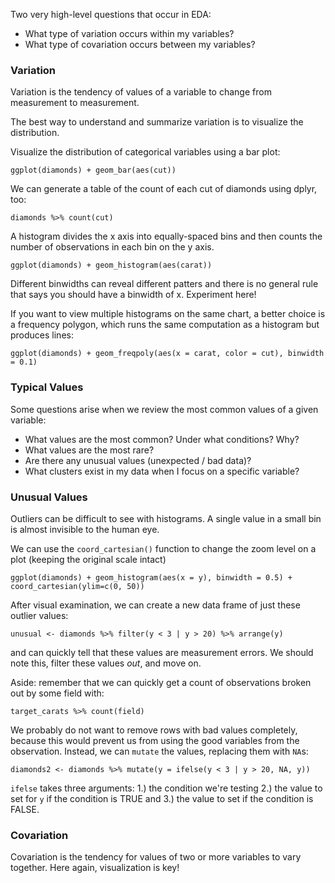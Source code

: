 Two very high-level questions that occur in EDA:

* What type of variation occurs within my variables?
* What type of covariation occurs between my variables?

### Variation

Variation is the tendency of values of a variable to change from measurement to measurement.

The best way to understand and summarize variation is to visualize the distribution.

Visualize the distribution of categorical variables using a bar plot:

    ggplot(diamonds) + geom_bar(aes(cut))

We can generate a table of the count of each cut of diamonds using dplyr, too:

    diamonds %>% count(cut)

A histogram divides the x axis into equally-spaced bins and then counts the number of observations in each bin on the y axis.

    ggplot(diamonds) + geom_histogram(aes(carat))

Different binwidths can reveal different patters and there is no general rule that says you should have a binwidth of x. Experiment here!

If you want to view multiple histograms on the same chart, a better choice is a frequency polygon, which runs the same computation as a histogram but produces lines:

    ggplot(diamonds) + geom_freqpoly(aes(x = carat, color = cut), binwidth = 0.1)

### Typical Values

Some questions arise when we review the most common values of a given variable:

* What values are the most common? Under what conditions? Why?
* What values are the most rare?
* Are there any unusual values (unexpected / bad data)?
* What clusters exist in my data when I focus on a specific variable?

### Unusual Values

Outliers can be difficult to see with histograms. A single value in a small bin is almost invisible to the human eye.

We can use the `coord_cartesian()` function to change the zoom level on a plot (keeping the original scale intact)

    ggplot(diamonds) + geom_histogram(aes(x = y), binwidth = 0.5) + coord_cartesian(ylim=c(0, 50))

After visual examination, we can create a new data frame of just these outlier values:

    unusual <- diamonds %>% filter(y < 3 | y > 20) %>% arrange(y)

and can quickly tell that these values are measurement errors. We should note this, filter these values _out_, and move on.

Aside: remember that we can quickly get a count of observations broken out by some field with:

    target_carats %>% count(field)

We probably do not want to remove rows with bad values completely, because this would prevent us from using the good variables from the observation. Instead, we can `mutate` the values, replacing them with `NA`s:

    diamonds2 <- diamonds %>% mutate(y = ifelse(y < 3 | y > 20, NA, y))

`ifelse` takes three arguments: 1.) the condition we're testing 2.) the value to set for `y` if the condition is TRUE and 3.) the value to set if the condition is FALSE.

### Covariation

Covariation is the tendency for values of two or more variables to vary together. Here again, visualization is key!
